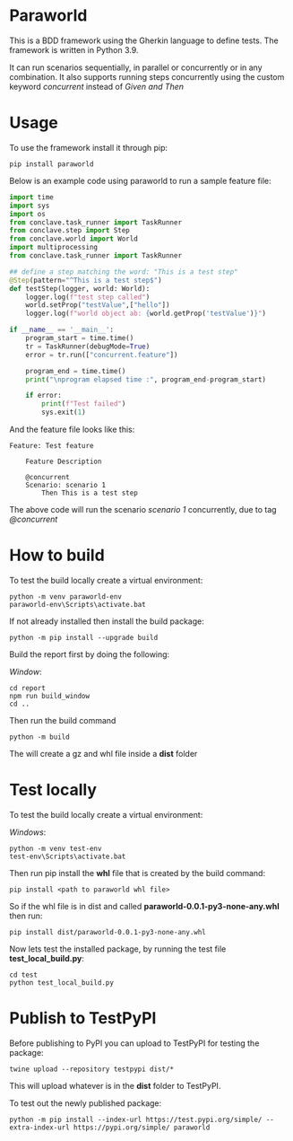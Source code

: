 # Paraworld

This is a BDD framework using the Gherkin language to define tests. The framework is written in Python 3.9.

It can run scenarios sequentially, in parallel or concurrently or in any combination.
It also supports running steps concurrently using the custom keyword *concurrent* instead of *Given and Then*

# Usage

To use the framework install it through pip:

```shell
pip install paraworld
```

Below is an example code using paraworld to run a sample feature file:

```python
import time
import sys
import os
from conclave.task_runner import TaskRunner
from conclave.step import Step
from conclave.world import World
import multiprocessing
from conclave.task_runner import TaskRunner

## define a step matching the word: "This is a test step"
@Step(pattern="^This is a test step$")
def testStep(logger, world: World):
    logger.log(f"test step called")
    world.setProp("testValue",["hello"])
    logger.log(f"world object ab: {world.getProp('testValue')}")

if __name__ == '__main__':
    program_start = time.time()
    tr = TaskRunner(debugMode=True)
    error = tr.run(["concurrent.feature"])

    program_end = time.time()
    print("\nprogram elapsed time :", program_end-program_start)

    if error:
        print(f"Test failed")
        sys.exit(1)
```

And the feature file looks like this:

```feature
Feature: Test feature

    Feature Description

    @concurrent
    Scenario: scenario 1
        Then This is a test step
```

The above code will run the scenario *scenario 1* concurrently, due to tag *@concurrent*

# How to build

To test the build locally create a virtual environment:

```shell
python -m venv paraworld-env
paraworld-env\Scripts\activate.bat
```

If not already installed then install the build package:

```shell
python -m pip install --upgrade build
```

Build the report first by doing the following:

*Window*:

```shell
cd report
npm run build_window
cd ..
```

Then run the build command

```shell
python -m build
```

The will create a gz and whl file inside a **dist** folder

# Test locally

To test the build locally create a virtual environment:

*Windows*:

```shell
python -m venv test-env
test-env\Scripts\activate.bat
```

Then run pip install the **whl** file that is created by the build command:

```shell
pip install <path to paraworld whl file>
```

So if the whl file is in dist and called **paraworld-0.0.1-py3-none-any.whl** then run:

```shell
pip install dist/paraworld-0.0.1-py3-none-any.whl
```

Now lets test the installed package, by running the test file **test_local_build.py**:

```shell
cd test
python test_local_build.py
```

# Publish to TestPyPI

Before publishing to PyPI you can upload to TestPyPI for testing the package:

```shell
twine upload --repository testpypi dist/*
``` 

This will upload whatever is in the **dist** folder to TestPyPI.

To test out the newly published package:

```shell
python -m pip install --index-url https://test.pypi.org/simple/ --extra-index-url https://pypi.org/simple/ paraworld
```